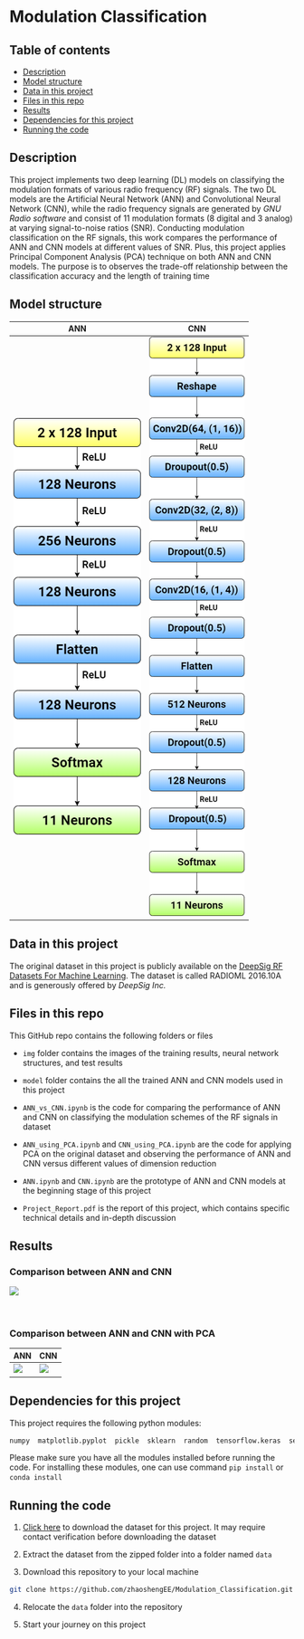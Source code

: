 # Modulation Classification

## Table of contents

- [Description](#Description)
- [Model structure](#Model-structure)
- [Data in this project](#Data-in-this-project)
- [Files in this repo](#Files-in-this-repo)
- [Results](#Results)
- [Dependencies for this project](#Dependencies-for-this-project)
- [Running the code](#Running-the-code)

## Description

This project implements two deep learning (DL) models on classifying the modulation formats of various radio frequency (RF) signals. The two DL models are the Artificial Neural Network (ANN) and Convolutional Neural Network (CNN), while the radio frequency signals are generated by _GNU Radio software_ and consist of 11 modulation formats (8 digital and 3 analog) at varying signal-to-noise ratios (SNR).
Conducting modulation classification on the RF signals, this work compares the performance of ANN and CNN models at different values of SNR. Plus, this project applies Principal Component Analysis (PCA) technique on both ANN and CNN models. The purpose is to observes the trade-off relationship between the classification accuracy and the length of training time

## Model structure

| ANN                        | CNN                       |
| -------------------------- | ------------------------- |
| ![ANN_Model.png](img/ANN_Model.png) | ![CNN_Model.png](img/CNN_Model.png) |

## Data in this project

The original dataset in this project is publicly available on the [DeepSig RF Datasets For Machine Learning](https://www.deepsig.ai/datasets). The dataset is called RADIOML 2016.10A and is generously offered by _DeepSig Inc._

## Files in this repo

This GitHub repo contains the following folders or files

+ `img` folder contains the images of the training results, neural network structures, and test results

+ `model` folder contains the all the trained ANN and CNN models used in this project

+ `ANN_vs_CNN.ipynb` is the code for comparing the performance of ANN and CNN on classifying the modulation schemes of the RF signals in dataset

+ `ANN_using_PCA.ipynb` and `CNN_using_PCA.ipynb` are the code for applying PCA on the original dataset and observing the performance of ANN and CNN versus different values of dimension reduction 

+ `ANN.ipynb` and `CNN.ipynb` are the prototype of ANN and CNN models at the beginning stage of this project

+ `Project_Report.pdf` is the report of this project, which contains specific technical details and in-depth discussion

## Results

### Comparison between ANN and CNN

<img src="https://github.com/zhaoshengEE/Digital_Modulation_Classification/blob/main/img/ANN_vs_CNN_result.png" width="650" />

&nbsp;

### Comparison between ANN and CNN with PCA

| ANN                   | CNN          |
| -------------------------- | ------------------------- |
| <img src="https://github.com/zhaoshengEE/Digital_Modulation_Classification/blob/main/img/ANN_using_PCA_result.png" width="1024" /> | <img src="https://github.com/zhaoshengEE/Digital_Modulation_Classification/blob/main/img/CNN_using_PCA_result.png" width="1024" /> |

## Dependencies for this project

This project requires the following python modules:

```python
numpy  matplotlib.pyplot  pickle  sklearn  random  tensorflow.keras  seaborn  time
```

Please make sure you have all the modules installed before running the code. For installing these modules, one can use command `pip install` or `conda install`

## Running the code

1. [Click here](https://opendata.deepsig.io/datasets/2016.10/RML2016.10a.tar.bz2?__hstc=24938661.1c9f367bab527ec310ee0e32f379e4f2.1613644327279.1617502421902.1620095214064.6&__hssc=24938661.1.1620095214064&__hsfp=2651515268) to download the dataset for this project. It may require contact verification before downloading the dataset

2. Extract the dataset from the zipped folder into a folder named `data`

3. Download this repository to your local machine

```bash
git clone https://github.com/zhaoshengEE/Modulation_Classification.git
```

4. Relocate the `data` folder into the repository

5. Start your journey on this project
